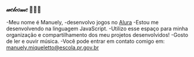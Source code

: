 ### 𝓌𝑒𝓁𝒸𝑜𝓂𝑒 🫶🏻🌷

-Meu nome é Manuely,
-desenvolvo jogos no [Alura](https://cursos.alura.com.br/dashboard)
-Estou me desenvolvendo na linguagem JavaScript. 
-Utilizo esse espaço para minha organização e compartilhamento dos meu projetos desenvolvidos!
-Gosto de ler e ouvir música.
-Você pode entrar em contato comigo em: manuely.miqueletto@escola.pr.gov.br
